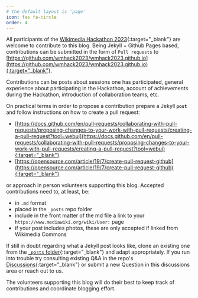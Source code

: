 ```yaml
---
# the default layout is 'page'
icon: fas fa-circle
order: 4
---
```


All participants of the [Wikimedia Hackathon 2023](https://www.mediawiki.org/wiki/Wikimedia_Hackathon_2023){:target="_blank"} are welcome to contribute to this blog.
Being Jekyll + Github Pages based, contributions can be submitted in the form of `Pull requests` to [https://github.com/wmhack2023/wmhack2023.github.io](https://github.com/wmhack2023/wmhack2023.github.io){:target="_blank"}.

Contributions can be posts about sessions one has participated, general experience about participating in the Hackathon, account of achievements during the Hackathon, introduction of collaboration teams, etc.

On practical terms in order to propose a contribution prepare a Jekyll **`post`** and follow instructions on how to create a pull request:
+ [https://docs.github.com/en/pull-requests/collaborating-with-pull-requests/proposing-changes-to-your-work-with-pull-requests/creating-a-pull-request?tool=webui](https://docs.github.com/en/pull-requests/collaborating-with-pull-requests/proposing-changes-to-your-work-with-pull-requests/creating-a-pull-request?tool=webui){:target="_blank"}
+ [https://opensource.com/article/19/7/create-pull-request-github](https://opensource.com/article/19/7/create-pull-request-github){:target="_blank"}  

or approach in person volunteers supporting this blog. Accepted contributions need to, at least, be:
+ in `.md` format 
+ placed in the `_posts` repo folder
+ include in the front matter of the md file a link to your `https://www.mediawiki.org/wiki/User:` page
+ if your post includes photos, these are only accepted if linked from Wikimedia Commons

If still in doubt regarding what a Jekyll post looks like, clone an existing one from the [`_posts` folder](https://github.com/wmhack2023/wmhack2023.github.io/tree/main/_posts){:target="_blank"} and adapt appropriately. If you run into trouble try consulting existing Q&A in the repo's [Discussions](https://github.com/wmhack2023/wmhack2023.github.io/discussions){:target="_blank"} or submit a new Question in this discussions area or reach out to us.

The volunteers supporting this blog will do their best to keep track of contributions and coordinate blogging effort.
